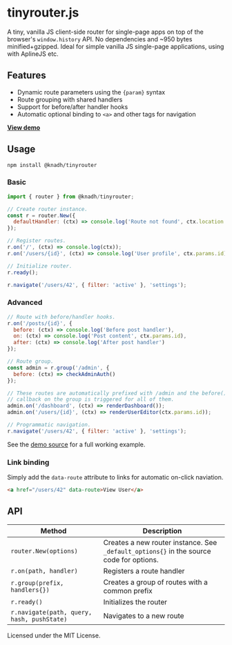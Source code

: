 # tinyrouter.js

A tiny, vanilla JS client-side router for single-page apps on top of the browser's `window.history` API.
No dependencies and ~950 bytes minified+gzipped. Ideal for simple vanilla JS single-page applications, using with AplineJS etc.

## Features

- Dynamic route parameters using the `{param}` syntax
- Route grouping with shared handlers
- Support for before/after handler hooks
- Automatic optional binding to `<a>` and other tags for navigation

[**View demo**](https://knadh.github.io/tinyrouter.js/demo)

## Usage

```
npm install @knadh/tinyrouter
```

### Basic

```javascript
import { router } from @knadh/tinyrouter;

// Create router instance.
const r = router.New({
  defaultHandler: (ctx) => console.log('Route not found', ctx.location.pathname)
});

// Register routes.
r.on('/', (ctx) => console.log(ctx));
r.on('/users/{id}', (ctx) => console.log('User profile', ctx.params.id));

// Initialize router.
r.ready();

r.navigate('/users/42', { filter: 'active' }, 'settings');
```

### Advanced

```javascript
// Route with before/handler hooks.
r.on('/posts/{id}', {
  before: (ctx) => console.log('Before post handler'),
  on: (ctx) => console.log('Post content', ctx.params.id),
  after: (ctx) => console.log('After post handler')
});

// Route group.
const admin = r.group('/admin', {
  before: (ctx) => checkAdminAuth()
});

// These routes are automatically prefixed with /admin and the before()
// callback on the group is triggered for all of them. 
admin.on('/dashboard', (ctx) => renderDashboard());
admin.on('/users/{id}', (ctx) => renderUserEditor(ctx.params.id));

// Programmatic navigation.
r.navigate('/users/42', { filter: 'active' }, 'settings');
```

See the [demo source](https://github.com/knadh/tinyrouter.js/blob/master/404.html) for a full working example.

### Link binding

Simply add the `data-route` attribute to links for automatic on-click naviation.

```html
<a href="/users/42" data-route>View User</a>
```


## API

| Method | Description |
|--------|-------------|
| `router.New(options)` | Creates a new router instance. See `_default_options{}` in the source code for options. |
| `r.on(path, handler)` | Registers a route handler |
| `r.group(prefix, handlers{})` | Creates a group of routes with a common prefix |
| `r.ready()` | Initializes the router |
| `r.navigate(path, query, hash, pushState)` | Navigates to a new route |

Licensed under the MIT License.
